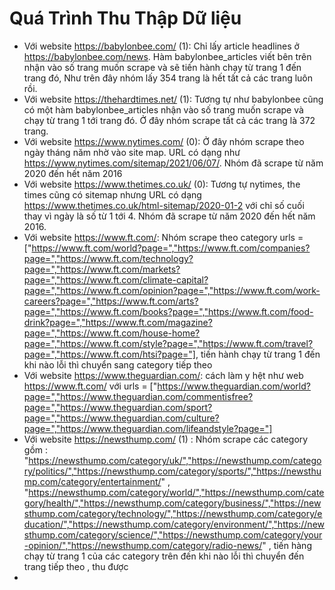 # Quá Trình Thu Thập Dữ liệu 


- Với website https://babylonbee.com/ (1): Chỉ lấy article headlines ở https://babylonbee.com/news. Hàm babylonbee_articles viết bên trên nhận vào số trang muốn scrape và sẽ tiến hành chạy từ trang 1 đến trang đó, Như trên đây nhóm lấy 354 trang là hết tất cả các trang luôn rồi.
- Với website https://thehardtimes.net/ (1): Tương tự như babylonbee cũng có một hàm babylonbee_articles nhận vào số trang muốn scrape và chạy từ trang 1 tới trang đó. Ở đây nhóm scrape tất cả các trang là 372 trang.
- Với website https://www.nytimes.com/ (0): Ở đây nhóm scrape theo ngày tháng năm nhờ vào site map. URL có dạng như https://www.nytimes.com/sitemap/2021/06/07/. Nhóm đã scrape từ năm 2020 đến hết năm 2016
- Với website https://www.thetimes.co.uk/ (0): Tương tự nytimes, the times cũng có sitemap nhưng URL có dạng https://www.thetimes.co.uk/html-sitemap/2020-01-2 với chỉ số cuối thay vì ngày là số từ 1 tới 4. Nhóm đã scrape từ năm 2020 đến hết năm 2016.
- Với website https://www.ft.com/: Nhóm scrape theo category urls = ["https://www.ft.com/world?page=","https://www.ft.com/companies?page=","https://www.ft.com/technology?page=","https://www.ft.com/markets?page=","https://www.ft.com/climate-capital?page=","https://www.ft.com/opinion?page=","https://www.ft.com/work-careers?page=","https://www.ft.com/arts?page=","https://www.ft.com/books?page=","https://www.ft.com/food-drink?page=","https://www.ft.com/magazine?page=","https://www.ft.com/house-home?page=","https://www.ft.com/style?page=","https://www.ft.com/travel?page=","https://www.ft.com/htsi?page="], tiến hành chạy từ trang 1 đến khi nào lỗi thì chuyển sang category tiếp theo
- Với website https://www.theguardian.com/: cách làm y hệt như web https://www.ft.com/ với urls = ["https://www.theguardian.com/world?page=","https://www.theguardian.com/commentisfree?page=","https://www.theguardian.com/sport?page=","https://www.theguardian.com/culture?page=","https://www.theguardian.com/lifeandstyle?page="]
- Với website https://newsthump.com/ (1) : Nhóm scrape các category gồm : "https://newsthump.com/category/uk/","https://newsthump.com/category/politics/","https://newsthump.com/category/sports/","https://newsthump.com/category/entertainment/" , "https://newsthump.com/category/world/","https://newsthump.com/category/health/","https://newsthump.com/category/business/","https://newsthump.com/category/technology/","https://newsthump.com/category/education/","https://newsthump.com/category/environment/","https://newsthump.com/category/science/","https://newsthump.com/category/your-opinion/","https://newsthump.com/category/radio-news/" , tiến hàng chạy từ trang 1 của các category trên đến khi nào lỗi thì chuyển đến trang tiếp theo , thu được 
- 